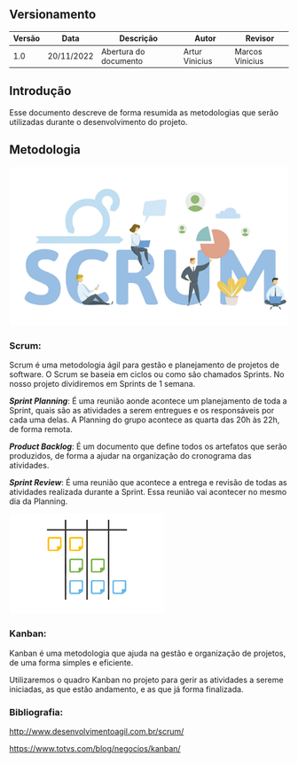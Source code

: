 ## Versionamento
| Versão | Data       | Descrição             | Autor          | Revisor         |
| ------ | ---------- | --------------------- | -------------- | ----------------|
| 1.0    | 20/11/2022 | Abertura do documento | Artur Vinicius | Marcos Vinicius |

## Introdução

Esse documento descreve de forma resumida as metodologias que serão utilizadas durante o desenvolvimento do projeto.

## Metodologia

![Scrum](/docs/img/Scrum.png)

### Scrum: 
Scrum é uma metodologia ágil para gestão e planejamento de projetos de software. O Scrum se baseia em ciclos ou como são chamados Sprints.
No nosso projeto dividiremos em Sprints de 1 semana.

***Sprint Planning***: É uma reunião aonde acontece um planejamento de toda a Sprint, quais são as atividades a serem entregues e os responsáveis por cada uma delas. A Planning do grupo acontece as quarta das 20h às 22h, de forma remota.

***Product Backlog***: É um documento que define todos os artefatos que serão produzidos, de forma a ajudar na organização do cronograma das atividades. 

***Sprint Review***: É uma reunião que acontece a entrega e revisão de todas as atividades realizada durante a Sprint. Essa reunião vai acontecer no mesmo dia da Planning. 

![Kanban](/docs/img/Kambam.png)

### Kanban:
Kanban é uma metodologia que ajuda na gestão e organização de projetos, de uma forma simples e eficiente.

Utilizaremos o quadro Kanban no projeto para gerir as atividades a sereme iniciadas, as que estão andamento, e as que já forma finalizada.

### Bibliografia:

http://www.desenvolvimentoagil.com.br/scrum/

https://www.totvs.com/blog/negocios/kanban/
